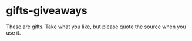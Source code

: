 # gifts-giveaways
These are gifts. Take what you like, but please quote the source when you use it. 
